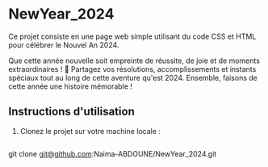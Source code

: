 # NewYear_2024
Ce projet consiste en une page web simple utilisant du code CSS et HTML pour célébrer le Nouvel An 2024.

Que cette année nouvelle soit empreinte de réussite, de joie et de moments extraordinaires ! 🌟 Partagez vos résolutions, accomplissements et instants spéciaux tout au long de cette aventure qu'est 2024. Ensemble, faisons de cette année une histoire mémorable ! 

## Instructions d'utilisation

1. Clonez le projet sur votre machine locale :
   ```bash

git clone git@github.com:Naima-ABDOUNE/NewYear_2024.git
